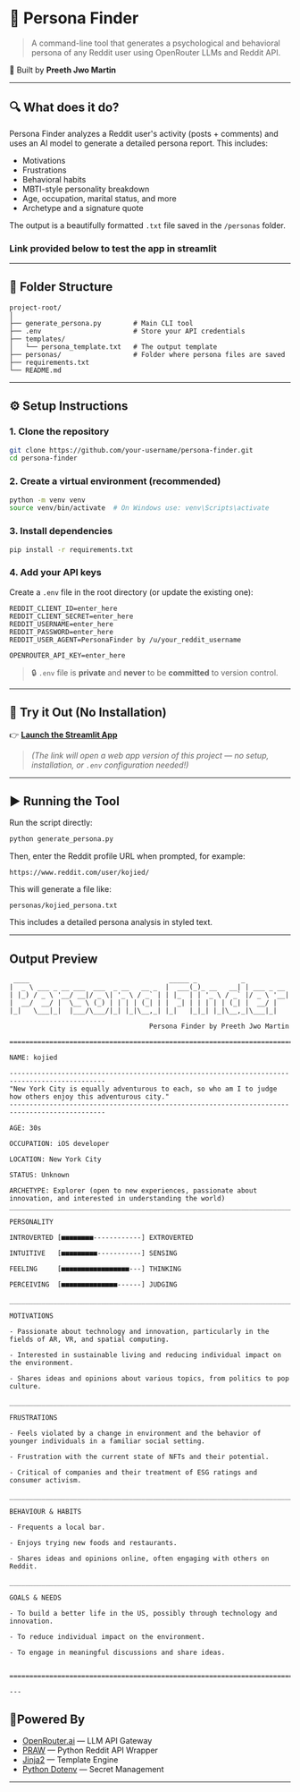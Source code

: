 
# 🧠 Persona Finder

> A command-line tool that generates a psychological and behavioral persona of any Reddit user using OpenRouter LLMs and Reddit API.

👤 Built by **Preeth Jwo Martin**

---

## 🔍 What does it do?

Persona Finder analyzes a Reddit user's activity (posts + comments) and uses an AI model to generate a detailed persona report. This includes:

- Motivations
- Frustrations
- Behavioral habits
- MBTI-style personality breakdown
- Age, occupation, marital status, and more
- Archetype and a signature quote

The output is a beautifully formatted `.txt` file saved in the `/personas` folder.
### Link provided below to test the app in streamlit

---

## 📁 Folder Structure

```
project-root/
│
├── generate_persona.py        # Main CLI tool
├── .env                       # Store your API credentials
├── templates/
│   └── persona_template.txt   # The output template
├── personas/                  # Folder where persona files are saved
├── requirements.txt
└── README.md
```

---

## ⚙️ Setup Instructions

### 1. Clone the repository

```bash
git clone https://github.com/your-username/persona-finder.git
cd persona-finder
```

### 2. Create a virtual environment (recommended)

```bash
python -m venv venv
source venv/bin/activate  # On Windows use: venv\Scripts\activate
```

### 3. Install dependencies

```bash
pip install -r requirements.txt
```

### 4. Add your API keys

Create a `.env` file in the root directory (or update the existing one):

```env
REDDIT_CLIENT_ID=enter_here
REDDIT_CLIENT_SECRET=enter_here
REDDIT_USERNAME=enter_here
REDDIT_PASSWORD=enter_here
REDDIT_USER_AGENT=PersonaFinder by /u/your_reddit_username

OPENROUTER_API_KEY=enter_here
```

> 🔒 `.env` file is **private** and **never** to be **committed** to version control.


---

## 🚀 Try it Out (No Installation)

👉 [**Launch the Streamlit App**](https://personafinder.streamlit.app/)

> *(The link will open a web app version of this project — no setup, installation, or `.env` configuration needed!)*

---

## ▶️ Running the Tool

Run the script directly:

```bash
python generate_persona.py
```

Then, enter the Reddit profile URL when prompted, for example:

```
https://www.reddit.com/user/kojied/
```

This will generate a file like:

```
personas/kojied_persona.txt
```

This includes a detailed persona analysis in styled text.

---

## Output Preview

```
 ____                                   _____ _           _           
|  _ \ ___ _ __ ___  ___  _ __   __ _  |  ___(_)_ __   __| | ___ _ __ 
| |_) / _ \ '__/ __|/ _ \| '_ \ / _` | | |_  | | '_ \ / _` |/ _ \ '__|
|  __/  __/ |  \__ \ (_) | | | | (_| | |  _| | | | | | (_| |  __/ |   
|_|   \___|_|  |___/\___/|_| |_|\__,_| |_|   |_|_| |_|\__,_|\___|_|                                                     

                                   Persona Finder by Preeth Jwo Martin

==============================================================================================

NAME: kojied

----------------------------------------------------------------------------------------------
"New York City is equally adventurous to each, so who am I to judge how others enjoy this adventurous city."
----------------------------------------------------------------------------------------------

AGE: 30s
             
OCCUPATION: iOS developer

LOCATION: New York City

STATUS: Unknown

ARCHETYPE: Explorer (open to new experiences, passionate about innovation, and interested in understanding the world)
______________________________________________________________________________________________

PERSONALITY

INTROVERTED [■■■■■■■■------------] EXTROVERTED

INTUITIVE   [■■■■■■■■■-----------] SENSING

FEELING     [■■■■■■■■■■■■■■■■■---] THINKING

PERCEIVING  [■■■■■■■■■■■■■■------] JUDGING

______________________________________________________________________________________________

MOTIVATIONS

- Passionate about technology and innovation, particularly in the fields of AR, VR, and spatial computing.

- Interested in sustainable living and reducing individual impact on the environment.

- Shares ideas and opinions about various topics, from politics to pop culture.

______________________________________________________________________________________________

FRUSTRATIONS

- Feels violated by a change in environment and the behavior of younger individuals in a familiar social setting.

- Frustration with the current state of NFTs and their potential.

- Critical of companies and their treatment of ESG ratings and consumer activism.

______________________________________________________________________________________________

BEHAVIOUR & HABITS

- Frequents a local bar.

- Enjoys trying new foods and restaurants.

- Shares ideas and opinions online, often engaging with others on Reddit.

______________________________________________________________________________________________

GOALS & NEEDS

- To build a better life in the US, possibly through technology and innovation.

- To reduce individual impact on the environment.

- To engage in meaningful discussions and share ideas.


==============================================================================================```

---
```
## 🧠Powered By

- [OpenRouter.ai](https://openrouter.ai) — LLM API Gateway
- [PRAW](https://praw.readthedocs.io) — Python Reddit API Wrapper
- [Jinja2](https://jinja.palletsprojects.com) — Template Engine
- [Python Dotenv](https://pypi.org/project/python-dotenv/) — Secret Management

---
